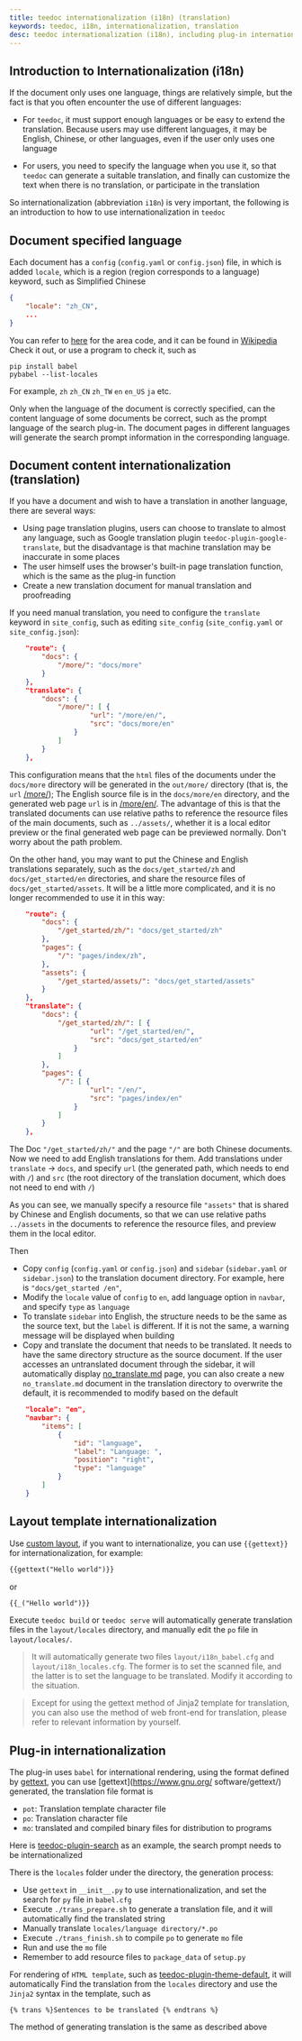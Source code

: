 ```yaml
---
title: teedoc internationalization (i18n) (translation)
keywords: teedoc, i18n, internationalization, translation
desc: teedoc internationalization (i18n), including plug-in internationalization and document internationalization
---
```


## Introduction to Internationalization (i18n)

If the document only uses one language, things are relatively simple, but the fact is that you often encounter the use of different languages:
* For `teedoc`, it must support enough languages ​​or be easy to extend the translation. Because users may use different languages, it may be English, Chinese, or other languages, even if the user only uses one language

* For users, you need to specify the language when you use it, so that `teedoc` can generate a suitable translation, and finally can customize the text when there is no translation, or participate in the translation

So internationalization (abbreviation `i18n`) is very important, the following is an introduction to how to use internationalization in `teedoc`



## Document specified language

Each document has a `config` (`config.yaml` or `config.json`) file, in which is added `locale`, which is a region (region corresponds to a language) keyword, such as Simplified Chinese

```json
{
    "locale": "zh_CN",
    ...
}
```

You can refer to [here](https://www.science.co.il/language/Locale-codes.php) for the area code, and it can be found in [Wikipedia](https://en.wikipedia.org/wiki/Language_localisation) Check it out, or use a program to check it, such as

```shell
pip install babel
pybabel --list-locales
```

For example, `zh` `zh_CN` `zh_TW` `en` `en_US` `ja` etc.

Only when the language of the document is correctly specified, can the content language of some documents be correct, such as the prompt language of the search plug-in. The document pages in different languages ​​will generate the search prompt information in the corresponding language.


## Document content internationalization (translation)

If you have a document and wish to have a translation in another language, there are several ways:

* Using page translation plugins, users can choose to translate to almost any language, such as Google translation plugin `teedoc-plugin-google-translate`, but the disadvantage is that machine translation may be inaccurate in some places
* The user himself uses the browser's built-in page translation function, which is the same as the plug-in function
* Create a new translation document for manual translation and proofreading

If you need manual translation, you need to configure the `translate` keyword in `site_config`, such as editing `site_config` (`site_config.yaml` or `site_config.json`):

```json
    "route": {
        "docs": {
            "/more/": "docs/more"
        }
    },
    "translate": {
        "docs": {
            "/more/": [ {
                    "url": "/more/en/",
                    "src": "docs/more/en"
                }
            ]
        }
    },
```

This configuration means that the `html` files of the documents under the `docs/more` directory will be generated in the `out/more/` directory (that is, the `url` [/more/](/more/));
The English source file is in the `docs/more/en` directory, and the generated web page `url` is in [/more/en/](/more/en/).
The advantage of this is that the translated documents can use relative paths to reference the resource files of the main documents, such as `../assets/`, whether it is a local editor preview or the final generated web page can be previewed normally. Don't worry about the path problem.

On the other hand, you may want to put the Chinese and English translations separately, such as the `docs/get_started/zh` and `docs/get_started/en` directories, and share the resource files of `docs/get_started/assets`. It will be a little more complicated, and it is no longer recommended to use it in this way:

```json
    "route": {
        "docs": {
            "/get_started/zh/": "docs/get_started/zh"
        },
        "pages": {
            "/": "pages/index/zh",
        },
        "assets": {
            "/get_started/assets/": "docs/get_started/assets"
        }
    },
    "translate": {
        "docs": {
            "/get_started/zh/": [ {
                    "url": "/get_started/en/",
                    "src": "docs/get_started/en"
                }
            ]
        },
        "pages": {
            "/": [ {
                    "url": "/en/",
                    "src": "pages/index/en"
                }
            ]
        }
    },
```

The Doc `"/get_started/zh/"` and the page `"/"` are both Chinese documents.
Now we need to add English translations for them. Add translations under `translate` -> `docs`, and specify `url` (the generated path, which needs to end with `/`) and `src` (the root directory of the translation document, which does not need to end with `/`)

As you can see, we manually specify a resource file `"assets"` that is shared by Chinese and English documents, so that we can use relative paths `../assets` in the documents to reference the resource files, and preview them in the local editor.

Then
* Copy `config` (`config.yaml` or `config.json`) and `sidebar` (`sidebar.yaml` or `sidebar.json`) to the translation document directory. For example, here is `"docs/get_started /en"`,
* Modify the `locale` value of `config` to `en`, add language option in `navbar`, and specify `type` as `language`
* To translate `sidebar` into English, the structure needs to be the same as the source text, but the `label` is different. If it is not the same, a warning message will be displayed when building
* Copy and translate the document that needs to be translated. It needs to have the same directory structure as the source document. If the user accesses an untranslated document through the sidebar, it will automatically display [no_translate.md](https://github.com/teedoc/teedoc/blob/main/teedoc/templates/no_translate.md) page, you can also create a new `no_translate.md` document in the translation directory to overwrite the default, it is recommended to modify based on the default

```json
    "locale": "en",
    "navbar": {
        "items": [
            {
                "id": "language",
                "label": "Language: ",
                "position": "right",
                "type": "language"
            }
        ]
    }
```

## Layout template internationalization

Use [custom layout](./layout_template.md), if you want to internationalize, you can use `{{gettext}}` for internationalization, for example:

```html
{{gettext("Hello world")}}
```
or
```html
{{_("Hello world")}}
```

Execute `teedoc build` or `teedoc serve` will automatically generate translation files in the `layout/locales` directory, and manually edit the `po` file in `layout/locales/`.
> It will automatically generate two files `layout/i18n_babel.cfg` and `layout/i18n_locales.cfg`. The former is to set the scanned file, and the latter is to set the language to be translated. Modify it according to the situation.


> Except for using the gettext method of Jinja2 template for translation, you can also use the method of web front-end for translation, please refer to relevant information by yourself.


## Plug-in internationalization

The plug-in uses `babel` for international rendering, using the format defined by [gettext](https://www.gnu.org/software/gettext/), you can use [gettext](https://www.gnu.org/ software/gettext/) generated, the translation file format is
* `pot`: Translation template character file
* `po`: Translation character file
* `mo`: translated and compiled binary files for distribution to programs

Here is [teedoc-plugin-search](https://github.com/teedoc/teedoc/tree/main/plugins/teedoc-plugin-search/teedoc_plugin_search) as an example, the search prompt needs to be internationalized

There is the `locales` folder under the directory, the generation process:
* Use `gettext` in `__init__.py` to use internationalization, and set the search for `py` file in `babel.cfg`
* Execute `./trans_prepare.sh` to generate a translation file, and it will automatically find the translated string
* Manually translate `locales/language directory/*.po`
* Execute `./trans_finish.sh` to compile `po` to generate `mo` file
* Run and use the `mo` file
* Remember to add resource files to `package_data` of `setup.py`


For rendering of `HTML template`, such as [teedoc-plugin-theme-default](https://github.com/teedoc/teedoc/tree/main/plugins/teedoc-plugin-theme-default/teedoc_plugin_theme_default), it will automatically Find the translation from the `locales` directory and use the `Jinja2` syntax in the template, such as

```jinja2
{% trans %}Sentences to be translated {% endtrans %}
```

The method of generating translation is the same as described above
